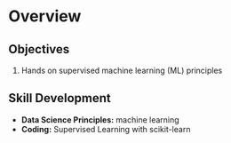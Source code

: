 # Overview
## Objectives
1. Hands on supervised machine learning (ML) principles


## Skill Development
* **Data Science Principles:** machine learning
* **Coding:** Supervised Learning with scikit-learn
